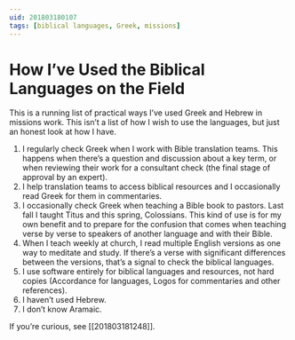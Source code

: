 ```yaml
---
uid: 201803180107
tags: [biblical languages, Greek, missions]
---
```


# How I’ve Used the Biblical Languages on the Field

This is a running list of practical ways I’ve used Greek and Hebrew in missions work. This isn’t a list of how I wish to use the languages, but just an honest look at how I have.

1. I regularly check Greek when I work with Bible translation teams. This happens when there’s a question and discussion about a key term, or when reviewing their work for a consultant check (the final stage of approval by an expert).
2. I help translation teams to access biblical resources and I occasionally read Greek for them in commentaries.
3. I occasionally check Greek when teaching a Bible book to pastors. Last fall I taught Titus and this spring, Colossians. This kind of use is for my own benefit and to prepare for the confusion that comes when teaching verse by verse to speakers of another language and with their Bible.
4. When I teach weekly at church, I read multiple English versions as one way to meditate and study. If there’s a verse with significant differences between the versions, that’s a signal to check the biblical languages.
5. I use software entirely for biblical languages and resources, not hard copies (Accordance for languages, Logos for commentaries and other references).
6. I haven’t used Hebrew.
7. I don’t know Aramaic.

If you’re curious, see [[201803181248]].
